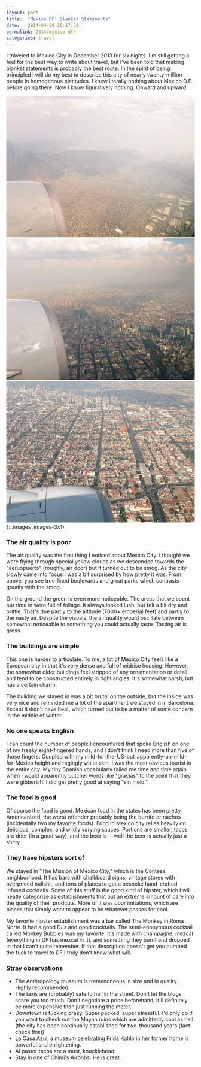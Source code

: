 ```yaml
---
layout: post
title:  "Mexico DF: Blanket Statements"
date:   2014-04-20 20:17:32
permalink: 2014/mexico-df/
categories: travel
---
```


I traveled to Mexico City in December 2013 for six nights. I'm still getting a feel for the best way to write about travel, but I've been told that making blanket statements is probably the best route. In the spirit of being principled I will do my best to describe this city of nearly twenty-million people in homogenous platitudes. I knew literally nothing about Mexico D.F. before going there. Now I know figuratively nothing. Onward and upward.

![Flying over Mexico, D.F.](/img/df/01-01-s.jpg "Flying over DF")
![Flying over Mexico, D.F.](/img/df/01-02-s.jpg "Flying over DF")
![Flying over Mexico, D.F.](/img/df/01-03-s.jpg "Flying over DF")
{: .images .images-3x1}

### The air quality is poor
The air quality was the first thing I noticed about Mexico City. I thought we were flying through special yellow clouds as we descended towards the "aeruopuerto" (roughly, air door) but it turned out to be smog. As the city slowly came into focus I was a bit surprised by how pretty it was. From above, you see tree-lined boulevards and great parks which contrasts greatly with the smog.

On the ground the green is even more noticeable. The areas that we spent our time in were full of foliage. It always looked lush, but felt a bit dry and brittle. That's due partly to the altitude (7000+ emperial feet) and partly to the nasty air. Despite the visuals, the air quality would oscillate between somewhat noticeable to something you could actually taste. Tasting air is gross.

### The buildings are simple
This one is harder to articulate. To me, a lot of Mexico City feels like a European city in that it's very dense and full of midrise housing. However, the somewhat older buildings feel stripped of any ornamentation or detail and tend to be constructed entirely in right angles. It's somewhat harsh, but has a certain charm.

The building we stayed in was a bit brutal on the outside, but the inside was very nice and reminded me a lot of the apartment we stayed in in Barcelona. Except it didn't have heat, which turned out to be a matter of some concern in the middle of winter.

### No one speaks English
I can count the number of people I encountered that spoke English on one of my freaky eight-fingered hands, and I don't think I need more than five of those fingers. Coupled with my mild-for-the-US-but-apparently-un-mild-for-Mexico height and ragingly white skin, I was the most obvious tourist in the entire city. My tiny Spanish vocabularly failed me time and time again when I would apparently butcher words like "gracías" to the point that they were gibberish. I did get pretty good at saying "sin hielo."

### The food is good
Of course the food is good. Mexican food in the states has been pretty Americanized, the worst offender probably being the burrito or nachos (incidentally two my favorite foods). Food in Mexico city relies heavily on delicious, complex, and wildly varying sauces. Portions are smaller, tacos are drier (in a good way), and the beer is---well the beer is actually just a shitty.

### They have hipsters sort of
We stayed in "The Mission of Mexico City," which is the Contesa neighborhood. It has bars with chalkboard signs, vintage stores with overpriced bullshit, and tons of places to get a bespoke hand-crafted infused cocktails. Some of this stuff is the good kind of hipster, which I will neatly categorize as establishments that put an extreme amount of care into the quality of their prodcuts. More of it was poor imitations, which are places that simply want to appear to be whatever passes for cool.

My favorite hipster establishment was a bar called The Monkey in Roma Norte. It had a good DJs and good cocktails. The semi-eponymous cocktail called Monkey Bubbles was my favorite. It's made with champagne, mezcal (everything in DF has mezcal in it), and something they burnt and dropped in that I can't quite remember. If that description doesn't get you pumped the fuck to travel to DF I truly don't know what will.

### Stray observations
- The Anthropology museum is tremenondous in size and in quality. Highly recommended.
- The taxis are (probably) safe to hail in the street. Don't let the blogs scare you too much. Don't negotiate a price beforehand, it'll definitely be more expensive than just running the meter.
- Downtown is fucking crazy. Super packed, super stressful. I'd only go if you want to check out the Mayan ruins which are admittedly cool as hell (the city has been continually established for two-thousand years (fact check this))
- La Casa Azul, a museum celebrating Frida Kahlo in her former home is powerful and enlightening.
- Al pastor tacos are a must, knucklehead.
- Stay in one of Chimi's Airbnbs. He is great.